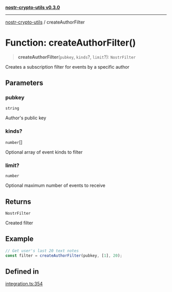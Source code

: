 [**nostr-crypto-utils v0.3.0**](../README.md)

***

[nostr-crypto-utils](../globals.md) / createAuthorFilter

# Function: createAuthorFilter()

> **createAuthorFilter**(`pubkey`, `kinds`?, `limit`?): `NostrFilter`

Creates a subscription filter for events by a specific author

## Parameters

### pubkey

`string`

Author's public key

### kinds?

`number`[]

Optional array of event kinds to filter

### limit?

`number`

Optional maximum number of events to receive

## Returns

`NostrFilter`

Created filter

## Example

```typescript
// Get user's last 20 text notes
const filter = createAuthorFilter(pubkey, [1], 20);
```

## Defined in

[integration.ts:354](https://github.com/HumanjavaEnterprises/nostr-crypto-utils/blob/0f31137ec103ea3e26d2a80b02d4d406d5a6e0d6/src/integration.ts#L354)
